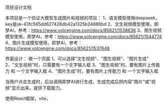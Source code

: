 项目设计文档

本项目是一个验证大模型生成图片和视频的项目：
1、语言模型使用deepseek，key是sk-43fc565dd627428db42a1325b24886bd
2、文生视频模型使用，即梦AI，参考：https://www.volcengine.com/docs/85621/1538636
3、图生视频模型使用，即梦AI，参考：https://www.volcengine.com/docs/85621/1544774
4、图片生成模型使用，即梦AI，参考：https://www.volcengine.com/docs/85621/1537648

界面设计：
做一个页面
1、可以选择"文生视频"、"图生视频"、"图片生成"
2、"文生视频"时，只需要有一个文字输入框
3、"图生视频"时，要有图片上传能力 和 一个文字输入框
4、"图片生成"时，要有图片上传能力 和 一个文字输入框

当用户点击生成时，后台调用即梦AI进行生成，生成完成后把内容"图片"或"视频"显示出来。提供下载能力。

使用React框架，vite，